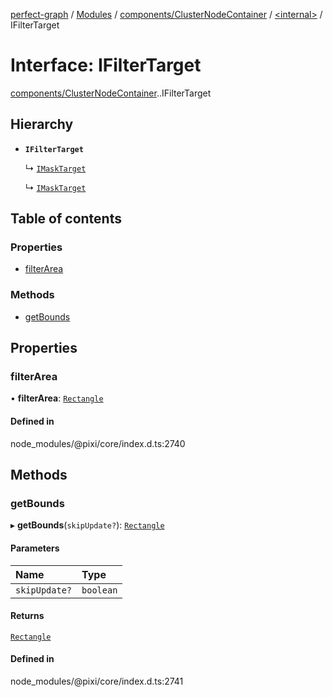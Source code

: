 [perfect-graph](../README.md) / [Modules](../modules.md) / [components/ClusterNodeContainer](../modules/components_ClusterNodeContainer.md) / [<internal\>](../modules/components_ClusterNodeContainer._internal_.md) / IFilterTarget

# Interface: IFilterTarget

[components/ClusterNodeContainer](../modules/components_ClusterNodeContainer.md).[<internal>](../modules/components_ClusterNodeContainer._internal_.md).IFilterTarget

## Hierarchy

- **`IFilterTarget`**

  ↳ [`IMaskTarget`](components_ClusterNodeContainer._internal_.IMaskTarget.md)

  ↳ [`IMaskTarget`](components_ClusterNodeContainer._internal_.__Users_turgaysaba_Desktop_projects_perfect_graph_node_modules__pixi_core_index_.IMaskTarget.md)

## Table of contents

### Properties

- [filterArea](components_ClusterNodeContainer._internal_.IFilterTarget.md#filterarea)

### Methods

- [getBounds](components_ClusterNodeContainer._internal_.IFilterTarget.md#getbounds)

## Properties

### filterArea

• **filterArea**: [`Rectangle`](../classes/components_ClusterNodeContainer._internal_.Rectangle.md)

#### Defined in

node_modules/@pixi/core/index.d.ts:2740

## Methods

### getBounds

▸ **getBounds**(`skipUpdate?`): [`Rectangle`](../classes/components_ClusterNodeContainer._internal_.Rectangle.md)

#### Parameters

| Name | Type |
| :------ | :------ |
| `skipUpdate?` | `boolean` |

#### Returns

[`Rectangle`](../classes/components_ClusterNodeContainer._internal_.Rectangle.md)

#### Defined in

node_modules/@pixi/core/index.d.ts:2741

